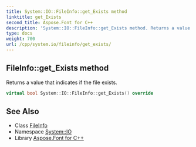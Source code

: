 ```yaml
---
title: System::IO::FileInfo::get_Exists method
linktitle: get_Exists
second_title: Aspose.Font for C++
description: 'System::IO::FileInfo::get_Exists method. Returns a value that indicates if the file exists in C++.'
type: docs
weight: 700
url: /cpp/system.io/fileinfo/get_exists/
---
```

## FileInfo::get_Exists method


Returns a value that indicates if the file exists.

```cpp
virtual bool System::IO::FileInfo::get_Exists() override
```

## See Also

* Class [FileInfo](../)
* Namespace [System::IO](../../)
* Library [Aspose.Font for C++](../../../)
